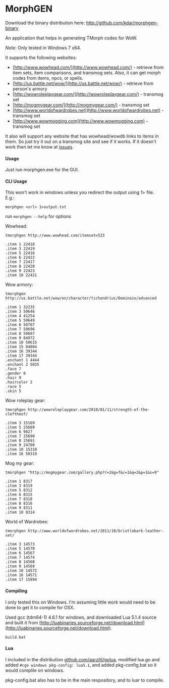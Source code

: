 MorphGEN
=========

Download the binary distribution here: http://github.com/kdar/morphgen-binary

An application that helps in generating TMorph codes for WoW.

*Note*: Only tested in Windows 7 x64.

It supports the following websites:
  
  + [http://www.wowhead.com/](http://www.wowhead.com/) - retrieve from item sets, item comparisons, and transmog sets. Also, it can get morph codes from items, npcs, or spells.
  + [http://us.battle.net/wow/](http://us.battle.net/wow/) - retrieve from person's armory
  + [http://wowroleplaygear.com/](http://wowroleplaygear.com/) - transmog set
  + [http://mogmygear.com/](http://mogmygear.com/) - transmog set
  + [http://www.worldofwardrobes.net](http://www.worldofwardrobes.net) - transmog set
  + [http://www.wowmogging.com](http://www.wowmogging.com) - transmog set

It also will support any website that has wowhead/wowdb links to items in them. So just try it out on a transmog site and see if it works. If it doesn't work then let me know at [issues](https://github.com/kdar/morphgen/issues).

#### Usage

Just run morphgen.exe for the GUI.

#### CLI Usage

This won't work in windows unless you redirect the output using 1> file. E.g.: 

    morphgen <url> 1>output.txt

run `morphgen --help` for options

Wowhead:

    tmorphgen http://www.wowhead.com/itemset=523

    .item 1 22418
    .item 3 22419
    .item 5 22416
    .item 6 22422
    .item 7 22417
    .item 8 22420
    .item 9 22423
    .item 10 22421

Wow armory:

    tmorphgen http://us.battle.net/wow/en/character/tichondrius/Dominozx/advanced

    .item 1 32235
    .item 3 50646
    .item 4 41254
    .item 5 50649
    .item 6 50707
    .item 7 50696
    .item 8 50607
    .item 9 84972
    .item 10 50615
    .item 15 84804
    .item 16 39344
    .item 17 39344
    .enchant 1 4444
    .enchant 2 5035
    .face 7
    .gender 0
    .hair 9
    .haircolor 2
    .race 5
    .skin 5

Wow roleplay gear:

    tmorphgen http://wowroleplaygear.com/2010/01/11/strength-of-the-clefthoof/

    .item 3 15169
    .item 5 25689
    .item 6 9827
    .item 7 25690
    .item 8 25691
    .item 9 24700
    .item 10 15310
    .item 16 50319

Mog my gear:

    tmorphgen "http://mogmygear.com/gallery.php?r=2&g=f&c=1&q=2&p=1&s=9"

    .item 1 8317
    .item 3 8319
    .item 5 8312
    .item 6 8315
    .item 7 8318
    .item 8 8316
    .item 9 8311
    .item 10 8314

World of Wardrobes:

    tmorphgen http://www.worldofwardrobes.net/2011/10/bristlebark-leather-set/

    .item 3 14573
    .item 5 14570
    .item 6 14567
    .item 7 14574
    .item 8 14568
    .item 9 14569
    .item 10 14572
    .item 16 14571
    .item 17 15894



#### Compiling

I only tested this on Windows. I'm assuming little work would need to be done to get it to compile for OSX.

Used gcc (tdm64-1) 4.6.1 for windows, and downloaded Lua 5.1.4 source and built it from [http://luabinaries.sourceforge.net/download.html](http://luabinaries.sourceforge.net/download.html).

    build.bat

#### Lua

I included in the distribution [github.com/aarzilli/golua](github.com/aarzilli/golua), modified lua.go and added `#cgo windows pkg-config: lua5.1`, and added pkg-config.bat so it would complile on windows.

pkg-config.bat also has to be in the main respository, and to luar to compile.


